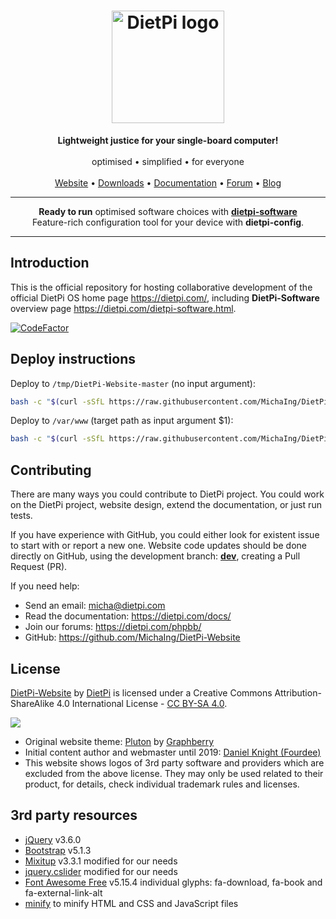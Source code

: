<h1 align="center"><img src="https://raw.githubusercontent.com/MichaIng/DietPi-Website/master/images/dietpi-logo_180x180.png" alt="DietPi logo" width="180" height="180" loading="lazy"></h1>
<p align="center">
	<b>Lightweight justice for your single-board computer!</b>
	<br><br>
	optimised • simplified • for everyone
	<br><br>
	<a href="https://dietpi.com/" target="_blank" rel="noopener">Website</a> • <a href="https://dietpi.com/#download" target="_blank" rel="noopener">Downloads</a> • <a href="https://dietpi.com/docs/" target="_blank" rel="noopener">Documentation</a> • <a href="https://dietpi.com/phpbb/" target="_blank" rel="noopener">Forum</a> • <a href="https://dietpi.com/blog/" target="_blank" rel="noopener">Blog</a>
</p>
<hr>
<p align="center">
	<strong>Ready to run</strong> optimised software choices with <a href="https://dietpi.com/dietpi-software.html" target="_blank" rel="noopener"><strong>dietpi-software</strong></a>
	<br>Feature-rich configuration tool for your device with <strong>dietpi-config</strong>.
</p>
<hr>

## Introduction

This is the official repository for hosting collaborative development of the official DietPi OS home page <https://dietpi.com/>, including **DietPi-Software** overview page <https://dietpi.com/dietpi-software.html>.

[![CodeFactor](https://www.codefactor.io/repository/github/michaing/dietpi-website/badge)](https://www.codefactor.io/repository/github/michaing/dietpi-website)

## Deploy instructions
Deploy to `/tmp/DietPi-Website-master` (no input argument):
```sh
bash -c "$(curl -sSfL https://raw.githubusercontent.com/MichaIng/DietPi-Website/master/deploy.bash)"
```
Deploy to `/var/www` (target path as input argument $1):
```sh
bash -c "$(curl -sSfL https://raw.githubusercontent.com/MichaIng/DietPi-Website/master/deploy.bash)" bash /var/www
```

## Contributing

There are many ways you could contribute to DietPi project. You could work on the DietPi project, website design, extend the documentation, or just run tests.

If you have experience with GitHub, you could either look for existent issue to start with or report a new one. Website code updates should be done directly on GitHub, using the development branch: **[dev](https://github.com/MichaIng/DietPi-Website/tree/dev)**, creating a Pull Request (PR).

If you need help:
- Send an email: micha@dietpi.com
- Read the documentation: <https://dietpi.com/docs/>
- Join our forums: <https://dietpi.com/phpbb/>
- GitHub: <https://github.com/MichaIng/DietPi-Website>

## License

<a rel="cc:attributionURL" property="dct:title" href="https://dietpi.com/">DietPi-Website</a> by <a rel="cc:attributionURL dct:creator" property="cc:attributionName" href="https://dietpi.com/">DietPi</a> is licensed under a Creative Commons Attribution-ShareAlike 4.0 International License - <a rel="license" href="https://creativecommons.org/licenses/by-sa/4.0/">CC BY-SA 4.0</a>.

<a rel="license" href="https://creativecommons.org/licenses/by-sa/4.0/"><img src="https://i.creativecommons.org/l/by-sa/4.0/88x31.png"></a>

- Original website theme: [Pluton](https://www.graphberry.com/item/pluton-single-page-bootstrap-html-template) by [Graphberry](https://www.graphberry.com/)
- Initial content author and webmaster until 2019: [Daniel Knight (Fourdee)](https://github.com/Fourdee)
- This website shows logos of 3rd party software and providers which are excluded from the above license. They may only be used related to their product, for details, check individual trademark rules and licenses.

## 3rd party resources

- [jQuery](https://github.com/jquery/jquery) v3.6.0
- [Bootstrap](https://github.com/twbs/bootstrap) v5.1.3
- [Mixitup](https://github.com/patrickkunka/mixitup) v3.3.1 modified for our needs
- [jquery.cslider](https://github.com/Le-Stagiaire/jquery.cslider) modified for our needs
- [Font Awesome Free](https://fontawesome.com/) v5.15.4 individual glyphs: fa-download, fa-book and fa-external-link-alt
- [minify](https://github.com/tdewolff/minify) to minify HTML and CSS and JavaScript files
